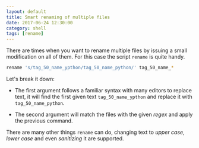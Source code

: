 ```yaml
---
layout: default
title: Smart renaming of multiple files
date: 2017-06-24 12:30:00
category: shell
tags: [rename]
---
```


There are times when you want to rename multiple files by issuing a small modification on all of them. For this case the script `rename` is quite handy.

```bash
rename 's/tag_50_name_ypthon/tag_50_name_python/' tag_50_name_*
```

Let's break it down:

* The first argument follows a familiar syntax with many editors to replace text, it will find the first given text `tag_50_name_ypthon` and replace it with `tag_50_name_python`.

* The second argument will match the files with the given _regex_ and apply the previous command.

There are many other things `rename` can do, changing text to
_upper case_, _lower case_ and even _sanitizing_ it are supported.
